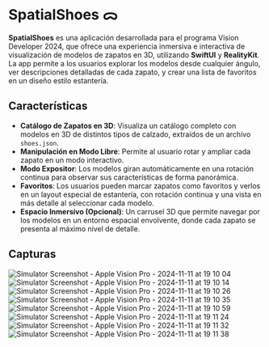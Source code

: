 # **SpatialShoes** ᯅ

**SpatialShoes** es una aplicación desarrollada para el programa Vision Developer 2024, que ofrece una experiencia inmersiva e interactiva de visualización de modelos de zapatos en 3D, utilizando **SwiftUI** y **RealityKit**. La app permite a los usuarios explorar los modelos desde cualquier ángulo, ver descripciones detalladas de cada zapato, y crear una lista de favoritos en un diseño estilo estantería.

## Características

- **Catálogo de Zapatos en 3D**: Visualiza un catálogo completo con modelos en 3D de distintos tipos de calzado, extraídos de un archivo `shoes.json`.
- **Manipulación en Modo Libre**: Permite al usuario rotar y ampliar cada zapato en un modo interactivo.
- **Modo Expositor**: Los modelos giran automáticamente en una rotación continua para observar sus características de forma panorámica.
- **Favoritos**: Los usuarios pueden marcar zapatos como favoritos y verlos en un layout especial de estantería, con rotación continua y una vista en más detalle al seleccionar cada modelo.
- **Espacio Inmersivo (Opcional)**: Un carrusel 3D que permite navegar por los modelos en un entorno espacial envolvente, donde cada zapato se presenta al máximo nivel de detalle.


## **Capturas**

![Simulator Screenshot - Apple Vision Pro - 2024-11-11 at 19 10 04](https://github.com/user-attachments/assets/3fcfbb5b-1ddf-4425-9eb8-34220410233f)
![Simulator Screenshot - Apple Vision Pro - 2024-11-11 at 19 10 14](https://github.com/user-attachments/assets/fa0dd9b2-4a9d-495e-932f-a0572abeaa73)
![Simulator Screenshot - Apple Vision Pro - 2024-11-11 at 19 10 26](https://github.com/user-attachments/assets/d898a837-4f00-4d1c-961e-3c0f280572eb)
![Simulator Screenshot - Apple Vision Pro - 2024-11-11 at 19 10 35](https://github.com/user-attachments/assets/7d94cf3a-6a69-4b3d-86e1-bff9cb35ac20)
![Simulator Screenshot - Apple Vision Pro - 2024-11-11 at 19 10 59](https://github.com/user-attachments/assets/e2a681ad-9b35-4f6d-ad78-87a624569cf1)
![Simulator Screenshot - Apple Vision Pro - 2024-11-11 at 19 11 24](https://github.com/user-attachments/assets/194880ea-4a3c-4d76-801e-fc6b6bde6182)
![Simulator Screenshot - Apple Vision Pro - 2024-11-11 at 19 11 32](https://github.com/user-attachments/assets/37565160-441f-4d1d-b65b-8fe83790c962)
![Simulator Screenshot - Apple Vision Pro - 2024-11-11 at 19 11 38](https://github.com/user-attachments/assets/e93f809c-5511-45c4-ba46-921116722bcb)
